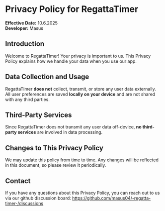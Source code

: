 # Privacy Policy for RegattaTimer

**Effective Date:** 10.6.2025  
**Developer:** Masus  

## Introduction
Welcome to RegattaTimer! Your privacy is important to us. This Privacy Policy explains how we handle your data when you use our app.

## Data Collection and Usage
RegattaTimer **does not** collect, transmit, or store any user data externally. All user preferences are saved **locally on your device** and are not shared with any third parties.

## Third-Party Services
Since RegattaTimer does not transmit any user data off-device, **no third-party services** are involved in data processing.

## Changes to This Privacy Policy
We may update this policy from time to time. Any changes will be reflected in this document, so please review it periodically.

## Contact
If you have any questions about this Privacy Policy, you can reach out to us via our github discussion board: https://github.com/masus04/-regatta-timer-/discussions
